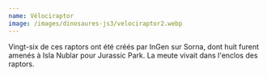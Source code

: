 ```yaml
---
name: Vélociraptor
image: /images/dinosaures-js3/velociraptor2.webp
---
```

Vingt-six de ces raptors ont été créés par InGen sur Sorna, dont huit furent amenés à Isla Nublar pour Jurassic Park. La meute vivait dans l'enclos des raptors.